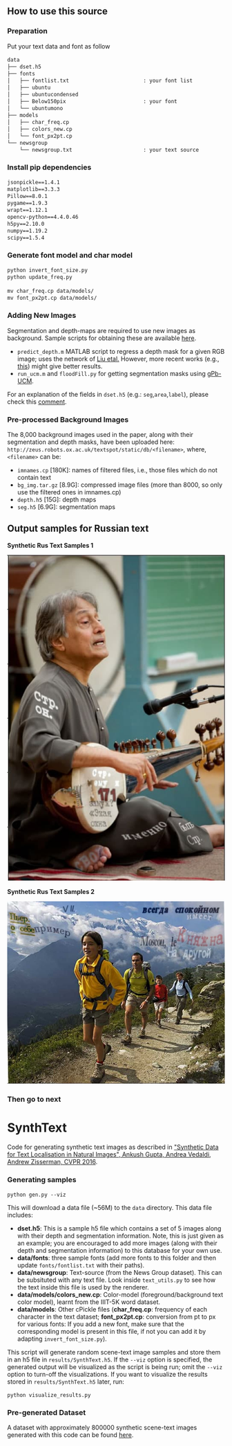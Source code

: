 ## How to use this source

### Preparation

Put your text data and font as follow

```
data
├── dset.h5
├── fonts
│   ├── fontlist.txt                        : your font list
│   ├── ubuntu
│   ├── ubuntucondensed
│   ├── Below150pix                         : your font
│   └── ubuntumono
├── models
│   ├── char_freq.cp
│   ├── colors_new.cp
│   └── font_px2pt.cp
└── newsgroup
    └── newsgroup.txt                       : your text source
```

### Install pip dependencies

```
jsonpickle==1.4.1
matplotlib==3.3.3
Pillow==8.0.1
pygame==1.9.3
wrapt==1.12.1
opencv-python==4.4.0.46
h5py==2.10.0
numpy==1.19.2
scipy==1.5.4
```

### Generate font model and char model
```
python invert_font_size.py
python update_freq.py

mv char_freq.cp data/models/
mv font_px2pt.cp data/models/
```

### Adding New Images
Segmentation and depth-maps are required to use new images as background. Sample scripts for obtaining these are available [here](https://github.com/ankush-me/SynthText/tree/master/prep_scripts).

* `predict_depth.m` MATLAB script to regress a depth mask for a given RGB image; uses the network of [Liu etal.](https://bitbucket.org/fayao/dcnf-fcsp/) However, more recent works (e.g., [this](https://github.com/iro-cp/FCRN-DepthPrediction)) might give better results.
* `run_ucm.m` and `floodFill.py` for getting segmentation masks using [gPb-UCM](https://github.com/jponttuset/mcg).

For an explanation of the fields in `dset.h5` (e.g.: `seg`,`area`,`label`), please check this [comment](https://github.com/ankush-me/SynthText/issues/5#issuecomment-274490044).

### Pre-processed Background Images
The 8,000 background images used in the paper, along with their segmentation and depth masks, have been uploaded here:
`http://zeus.robots.ox.ac.uk/textspot/static/db/<filename>`, where, `<filename>` can be:

- `imnames.cp` [180K]: names of filtered files, i.e., those files which do not contain text
- `bg_img.tar.gz` [8.9G]: compressed image files (more than 8000, so only use the filtered ones in imnames.cp)
- `depth.h5` [15G]: depth maps
- `seg.h5` [6.9G]: segmentation maps

## Output samples for Russian text


**Synthetic Rus Text Samples 1**

![example 1](https://github.com/IgorSondors/SynthText_ubuntu/blob/main/results/example1.jpg)


**Synthetic Rus Text Samples 2**

![example 2](https://github.com/IgorSondors/SynthText_ubuntu/blob/main/results/example2.jpg)


### Then go to next

# SynthText
Code for generating synthetic text images as described in ["Synthetic Data for Text Localisation in Natural Images", Ankush Gupta, Andrea Vedaldi, Andrew Zisserman, CVPR 2016](http://www.robots.ox.ac.uk/~vgg/data/scenetext/).

### Generating samples

```
python gen.py --viz
```

This will download a data file (~56M) to the `data` directory. This data file includes:

  - **dset.h5**: This is a sample h5 file which contains a set of 5 images along with their depth and segmentation information. Note, this is just given as an example; you are encouraged to add more images (along with their depth and segmentation information) to this database for your own use.
  - **data/fonts**: three sample fonts (add more fonts to this folder and then update `fonts/fontlist.txt` with their paths).
  - **data/newsgroup**: Text-source (from the News Group dataset). This can be subsituted with any text file. Look inside `text_utils.py` to see how the text inside this file is used by the renderer.
  - **data/models/colors_new.cp**: Color-model (foreground/background text color model), learnt from the IIIT-5K word dataset.
  - **data/models**: Other cPickle files (**char\_freq.cp**: frequency of each character in the text dataset; **font\_px2pt.cp**: conversion from pt to px for various fonts: If you add a new font, make sure that the corresponding model is present in this file, if not you can add it by adapting `invert_font_size.py`).

This script will generate random scene-text image samples and store them in an h5 file in `results/SynthText.h5`. If the `--viz` option is specified, the generated output will be visualized as the script is being run; omit the `--viz` option to turn-off the visualizations. If you want to visualize the results stored in  `results/SynthText.h5` later, run:

```
python visualize_results.py
```
### Pre-generated Dataset
A dataset with approximately 800000 synthetic scene-text images generated with this code can be found [here](http://www.robots.ox.ac.uk/~vgg/data/scenetext/).

